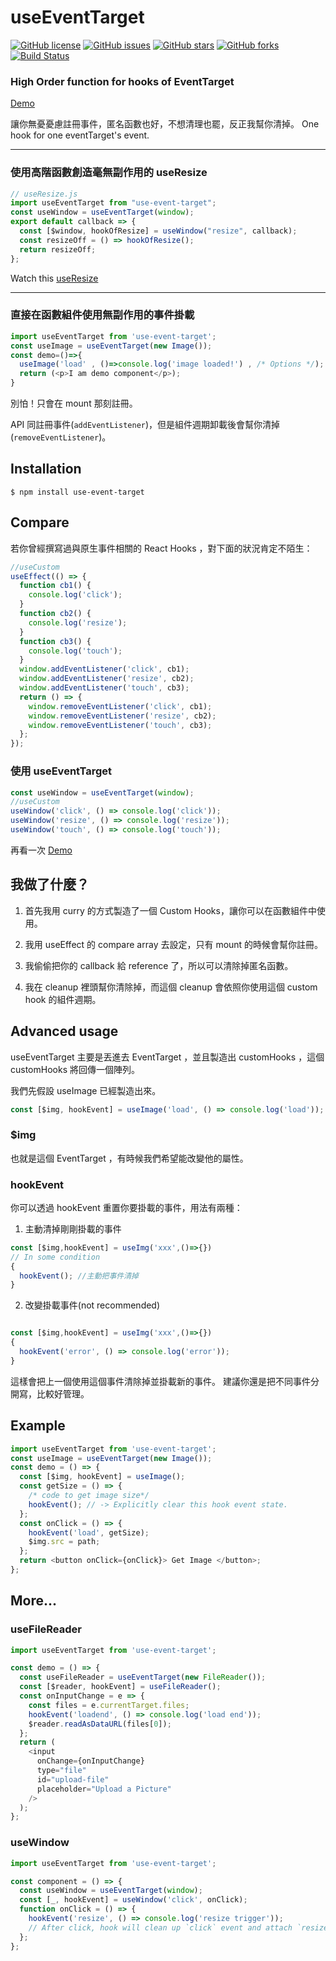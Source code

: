 # useEventTarget

[![GitHub license](https://img.shields.io/github/license/realdennis/useEventTarget.svg)](https://github.com/realdennis/useEventTarget/blob/master/LICENSE)
[![GitHub issues](https://img.shields.io/github/issues/realdennis/useEventTarget.svg)](https://github.com/realdennis/useEventTarget/issues)
[![GitHub stars](https://img.shields.io/github/stars/realdennis/useEventTarget.svg)](https://github.com/realdennis/useEventTarget/stargazers)
[![GitHub forks](https://img.shields.io/github/forks/realdennis/useEventTarget.svg)](https://github.com/realdennis/useEventTarget/network)
[![Build Status](https://travis-ci.org/realdennis/useEventTarget.svg?branch=master)](https://travis-ci.org/realdennis/useEventTarget)

### High Order function for hooks of EventTarget 

[Demo](https://codesandbox.io/s/j2w4n92219)

讓你無憂憂慮註冊事件，匿名函數也好，不想清理也罷，反正我幫你清掉。
One hook for one eventTarget's event.


----

### 使用高階函數創造毫無副作用的 useResize

```javascript
// useResize.js
import useEventTarget from "use-event-target";
const useWindow = useEventTarget(window);
export default callback => {
  const [$window, hookOfResize] = useWindow("resize", callback);
  const resizeOff = () => hookOfResize();
  return resizeOff;
};

```
Watch this [useResize](https://codesandbox.io/s/73m4z11vp6)

---

### 直接在函數組件使用無副作用的事件掛載
```javascript
import useEventTarget from 'use-event-target';
const useImage = useEventTarget(new Image());
const demo=()=>{
  useImage('load' , ()=>console.log('image loaded!') , /* Options */);
  return (<p>I am demo component</p>);
}
```

別怕！只會在 mount 那刻註冊。

API 同註冊事件(`addEventListener`)，但是組件週期卸載後會幫你清掉(`removeEventListener`)。

## Installation

```
$ npm install use-event-target
```

## Compare

若你曾經撰寫過與原生事件相關的 React Hooks ，對下面的狀況肯定不陌生：

```javascript
//useCustom
useEffect(() => {
  function cb1() {
    console.log('click');
  }
  function cb2() {
    console.log('resize');
  }
  function cb3() {
    console.log('touch');
  }
  window.addEventListener('click', cb1);
  window.addEventListener('resize', cb2);
  window.addEventListener('touch', cb3);
  return () => {
    window.removeEventListener('click', cb1);
    window.removeEventListener('resize', cb2);
    window.removeEventListener('touch', cb3);
  };
});
```

### 使用 useEventTarget

```javascript
const useWindow = useEventTarget(window);
//useCustom
useWindow('click', () => console.log('click'));
useWindow('resize', () => console.log('resize'));
useWindow('touch', () => console.log('touch'));
```

再看一次 [Demo](https://codesandbox.io/s/j2w4n92219)


## 我做了什麼？

1. 首先我用 curry 的方式製造了一個 Custom Hooks，讓你可以在函數組件中使用。

2. 我用 useEffect 的 compare array 去設定，只有 mount 的時候會幫你註冊。

3. 我偷偷把你的 callback 給 reference 了，所以可以清除掉匿名函數。

4. 我在 cleanup 裡頭幫你清除掉，而這個 cleanup 會依照你使用這個 custom hook 的組件週期。

## Advanced usage

useEventTarget 主要是丟進去 EventTarget ，並且製造出 customHooks ，這個 customHooks 將回傳一個陣列。

我們先假設 useImage 已經製造出來。

```javascript
const [$img, hookEvent] = useImage('load', () => console.log('load'));
```

### \$img

也就是這個 EventTarget ，有時候我們希望能改變他的屬性。

### hookEvent

你可以透過 hookEvent 重置你要掛載的事件，用法有兩種：

1. 主動清掉剛剛掛載的事件

```javascript
const [$img,hookEvent] = useImg('xxx',()=>{})
// In some condition
{
  hookEvent(); //主動把事件清掉
}
```

2. 改變掛載事件(not recommended)

```javascript

const [$img,hookEvent] = useImg('xxx',()=>{})
{
  hookEvent('error', () => console.log('error'));
}
```

這樣會把上一個使用這個事件清除掉並掛載新的事件。
建議你還是把不同事件分開寫，比較好管理。


## Example

```javascript
import useEventTarget from 'use-event-target';
const useImage = useEventTarget(new Image());
const demo = () => {
  const [$img, hookEvent] = useImage();
  const getSize = () => {
    /* code to get image size*/
    hookEvent(); // -> Explicitly clear this hook event state.
  };
  const onClick = () => {
    hookEvent('load', getSize);
    $img.src = path;
  };
  return <button onClick={onClick}> Get Image </button>;
};
```

## More...

### useFileReader

```javascript
import useEventTarget from 'use-event-target';

const demo = () => {
  const useFileReader = useEventTarget(new FileReader());
  const [$reader, hookEvent] = useFileReader();
  const onInputChange = e => {
    const files = e.currentTarget.files;
    hookEvent('loadend', () => console.log('load end'));
    $reader.readAsDataURL(files[0]);
  };
  return (
    <input
      onChange={onInputChange}
      type="file"
      id="upload-file"
      placeholder="Upload a Picture"
    />
  );
};
```

### useWindow

```javascript
import useEventTarget from 'use-event-target';

const component = () => {
  const useWindow = useEventTarget(window);
  const [_, hookEvent] = useWindow('click', onClick);
  function onClick = () => {
    hookEvent('resize', () => console.log('resize trigger'));
    // After click, hook will clean up `click` event and attach `resize`
  };
};
```
